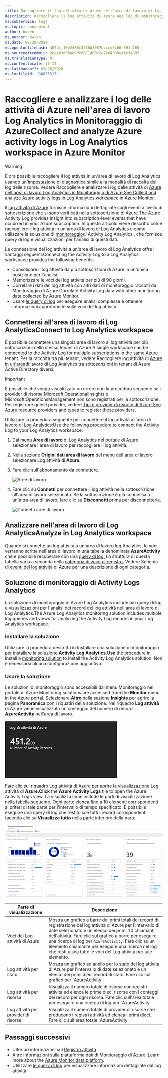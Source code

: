 ```yaml
---
title: Raccogliere il log attività di Azure nell'area di lavoro di Log AnalyticsCollect Azure activity log in Log Analytics workspace
description: Raccogliere il log attività di Azure nei log di monitoraggio di Azure e usare la soluzione di monitoraggio per analizzare e cercare il log attività di Azure in tutte le sottoscrizioni di Azure.Collect the Azure Activity Log in Azure Monitor Logs and use the monitoring solution to analyze and search the Azure activity log across all your Azure subscriptions.
ms.subservice: logs
ms.topic: conceptual
author: bwren
ms.author: bwren
ms.date: 09/30/2019
ms.openlocfilehash: 407bff10e2480c5210d3057bcccd6c60e591c165
ms.sourcegitcommit: 2ec4b3d0bad7dc0071400c2a2264399e4fe34897
ms.translationtype: MT
ms.contentlocale: it-IT
ms.lasthandoff: 03/28/2020
ms.locfileid: "80055315"
---
```

# <a name="collect-and-analyze-azure-activity-logs-in-log-analytics-workspace-in-azure-monitor"></a>Raccogliere e analizzare i log delle attività di Azure nell'area di lavoro Log Analytics in Monitoraggio di AzureCollect and analyze Azure activity logs in Log Analytics workspace in Azure Monitor

> [!WARNING]
> È ora possibile raccogliere il log attività in un'area di lavoro di Log Analytics usando un'impostazione di diagnostica simile alla modalità di raccolta dei log delle risorse. Vedere Raccogliere e analizzare i log delle attività di [Azure nell'area di lavoro Log Analytics in Monitoraggio di Azure.See Collect and analyze Azure activity logs in Log Analytics workspace in Azure Monitor](diagnostic-settings-legacy.md).

Il [log attività di Azure](platform-logs-overview.md) fornisce informazioni dettagliate sugli eventi a livello di sottoscrizione che si sono verificati nella sottoscrizione di Azure.The Azure Activity Log provides insight into subscription-level events that have occurred in your Azure subscription. In questo articolo viene descritto come raccogliere il log attività in un'area di lavoro di Log Analytics e come utilizzare la soluzione di [monitoraggio](../insights/solutions.md)di Activity Log Analytics , che fornisce query di log e visualizzazioni per l'analisi di questi dati. 

La connessione del log attività a un'area di lavoro di Log Analytics offre i vantaggi seguenti:Connecting the Activity Log to a Log Analytics workspace provides the following benefits:

- Consolidare il log attività da più sottoscrizioni di Azure in un'unica posizione per l'analisi.
- Memorizzare le voci del log attività per più di 90 giorni.
- Correlare i dati del log attività con altri dati di monitoraggio raccolti da Monitoraggio di Azure.Correlate Activity Log data with other monitoring data collected by Azure Monitor.
- Usare [le query di log](../log-query/log-query-overview.md) per eseguire analisi complesse e ottenere informazioni approfondite sulle voci del log attività.

## <a name="connect-to-log-analytics-workspace"></a>Connettersi all'area di lavoro di Log AnalyticsConnect to Log Analytics workspace
È possibile connettere una singola area di lavoro al log attività per più sottoscrizioni nello stesso tenant di Azure.A single workspace can be connected to the Activity Log for multiple subscriptions in the same Azure tenant. Per la raccolta tra più tenant, vedere Raccogliere log attività di [Azure in un'area](activity-log-collect-tenants.md)di lavoro di Log Analytics tra sottoscrizioni in tenant di Azure Active Directory diversi.

> [!IMPORTANT]
> È possibile che venga visualizzato un errore con la procedura seguente se i provider di risorse Microsoft.OperationalInsights e Microsoft.OperationsManagement non sono registrati per la sottoscrizione. Per registrare questi provider, vedere [Tipi e provider di risorse di Azure.See Azure resource providers](../../azure-resource-manager/management/resource-providers-and-types.md) and types to register these providers.

Utilizzare la procedura seguente per connettere il log attività all'area di lavoro di Log Analytics:Use the following procedure to connect the Activity Log to your Log Analytics workspace:

1. Dal menu **Aree di lavoro** di Log Analytics nel portale di Azure selezionare l'area di lavoro per raccogliere il log attività.
1. Nella sezione **Origini dati area di lavoro** del menu dell'area di lavoro selezionare Log attività di **Azure.**
1. Fare clic sull'abbonamento da connettere.

    ![Aree di lavoro](media/activity-log-export/workspaces.png)

1. Fare clic su **Connetti** per connettere il log attività nella sottoscrizione all'area di lavoro selezionata. Se la sottoscrizione è già connessa a un'altra area di lavoro, fare clic su **Disconnetti** prima per disconnetterla.

    ![Connetti aree di lavoro](media/activity-log-export/connect-workspace.png)

## <a name="analyze-in-log-analytics-workspace"></a>Analizzare nell'area di lavoro di Log AnalyticsAnalyze in Log Analytics workspace
Quando si connette un log attività a un'area di lavoro log Analytics, le voci verranno scritte nell'area di lavoro in una tabella denominata **AzureActivity** che è possibile recuperare con una [query di log.](../log-query/log-query-overview.md) La struttura di questa tabella varia a seconda della [categoria di voce di registro.](activity-log-view.md#categories-in-the-activity-log) Vedere Schema di [eventi del log attività](activity-log-schema.md) di Azure per una descrizione di ogni categoria.

## <a name="activity-logs-analytics-monitoring-solution"></a>Soluzione di monitoraggio di Activity Logs Analytics
La soluzione di monitoraggio di Azure Log Analytics include più query di log e visualizzazioni per l'analisi dei record del log attività nell'area di lavoro di Log Analytics.The Azure Log Analytics monitoring solution includes multiple log queries and views for analyzing the Activity Log records in your Log Analytics workspace.

### <a name="install-the-solution"></a>Installare la soluzione
Utilizzare la procedura descritta in Installare una soluzione di monitoraggio per installare la soluzione **Activity Log Analytics.Use** the procedure in Install a [monitoring solution](../insights/solutions.md#install-a-monitoring-solution) to install the Activity Log Analytics solution. Non è necessaria alcuna configurazione aggiuntiva.

### <a name="use-the-solution"></a>Usare la soluzione
Le soluzioni di monitoraggio sono accessibili dal menu Monitoraggio nel portale di Azure.Monitoring solutions are accessed from the **Monitor** menu in the Azure portal. Selezionare **Altro** nella sezione **Insights** per aprire la pagina **Panoramica** con i riquadri della soluzione. Nel riquadro **Log attività** di Azure viene visualizzato un conteggio del numero di record **AzureActivity** nell'area di lavoro.

![Riquadro Log attività di Azure](media/collect-activity-logs/azure-activity-logs-tile.png)


Fare clic sul riquadro Log attività di Azure per aprire la visualizzazione Log attività di **Azure.Click** the **Azure Activity Logs** tile to open the Azure Activity Logs view. La visualizzazione include le parti di visualizzazione nella tabella seguente. Ogni parte elenca fino a 10 elementi corrispondenti ai criteri di tale parte per l'intervallo di tempo specificato. È possibile eseguire una query di log che restituisce tutti i record corrispondenti facendo clic su **Visualizza tutto** nella parte inferiore della parte.

![Dashboard Log attività di Azure](media/collect-activity-logs/activity-log-dash.png)

| Parte di visualizzazione | Descrizione |
| --- | --- |
| Voci del Log attività di Azure | Mostra un grafico a barre dei primi totali dei record di registrazione del log attività di Azure per l'intervallo di date selezionato e un elenco dei primi 10 chiamanti dell'attività. Fare clic sul grafico a barre per eseguire una ricerca di log per `AzureActivity`. Fare clic su un elemento chiamante per eseguire una ricerca nel log che restituisca tutte le voci del Log attività per tale elemento. |
| Log attività per stato | Mostra un grafico ad anello per lo stato del log attività di Azure per l'intervallo di date selezionato e un elenco dei primi dieci record di stato. Fare clic sul grafico per `AzureActivity | summarize AggregatedValue = count() by ActivityStatus`eseguire una query di log per . Fare clic su un elemento di stato per eseguire una ricerca nei log che restituisca tutte le voci del registro attività per tale record di stato. |
| Log attività per risorsa | Visualizza il numero totale di risorse con registri attività ed elenca le prime dieci risorse con i conteggi dei record per ogni risorsa. Fare clic sull'area totale per eseguire una ricerca di log per `AzureActivity | summarize AggregatedValue = count() by Resource`, che mostra tutte le risorse di Azure disponibili per la soluzione. Fare clic su una risorsa per eseguire una query di log che restituisca tutti i record di attività per tale risorsa. |
| Log attività per provider di risorse | Visualizza il numero totale di provider di risorse che producono i registri attività ed elenca i primi dieci. Fare clic sull'area totale `AzureActivity | summarize AggregatedValue = count() by ResourceProvider`per eseguire una query di log per , che mostra tutti i provider di risorse di Azure.Click the total area to run a log query for , which shows all Azure resource providers. Fare clic su un provider di risorse per eseguire una query di log che restituisca tutti i record di attività per il provider. |

## <a name="next-steps"></a>Passaggi successivi

- Ulteriori informazioni sul [Registro attività](platform-logs-overview.md).
- Altre informazioni sulla piattaforma dati di Monitoraggio di Azure .Learn more about the [Azure Monitor data platform](data-platform.md).
- Utilizzare [le query di log](../log-query/log-query-overview.md) per visualizzare informazioni dettagliate dal log attività.

